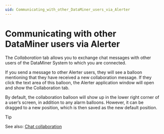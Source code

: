 ```yaml
---
uid: Communicating_with_other_DataMiner_users_via_Alerter
---
```


# Communicating with other DataMiner users via Alerter

The *Collaboration* tab allows you to exchange chat messages with other users of the DataMiner System to which you are connected.

If you send a message to other Alerter users, they will see a balloon mentioning that they have received a new collaboration message. If they click the text area of this balloon, the Alerter application window will open and show the Collaboration tab.

By default, the collaboration balloon will show up in the lower right corner of a user’s screen, in addition to any alarm balloons. However, it can be dragged to a new position, which is then saved as the new default position.

> [!TIP]
> See also: [Chat collaboration](xref:chat#chat-collaboration)
